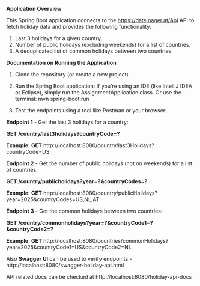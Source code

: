 **Application Overview**

This Spring Boot application connects to the https://date.nager.at/Api API to fetch holiday data and provides the following functionality:

1. Last 3 holidays for a given country.
2. Number of public holidays (excluding weekends) for a list of countries.
3. A deduplicated list of common holidays between two countries.

**Documentation on Running the Application**

1. Clone the repository (or create a new project).
   
2. Run the Spring Boot application:
If you're using an IDE (like IntelliJ IDEA or Eclipse), simply run the AssignmentApplication class.
Or use the terminal: mvn spring-boot:run

3. Test the endpoints using a tool like Postman or your browser:

**Endpoint 1** - Get the last 3 holidays for a country:

**GET /country/last3holidays?countryCode=?**

**Example**: **GET** http://localhost:8080/country/last3Holidays?countryCode=US

**Endpoint 2** - Get the number of public holidays (not on weekends) for a list of countries:

**GET /country/publicholidays?year=?&countryCodes=?**

**Example**: **GET** http://localhost:8080/country/publicHolidays?year=2025&countryCodes=US,NL,AT

**Endpoint 3** - Get the common holidays between two countries:

**GET /country/commonholidays?year=?&countryCode1=?&countryCode2=?**

**Example**: **GET** http://localhost:8080/countries/commonHolidays?year=2025&countryCode1=US&countryCode2=NL

Also **Swagger UI** can be used to verify endpoints - http://localhost:8080/swagger-holiday-api.html

API related docs can be checked at http://localhost:8080/holiday-api-docs